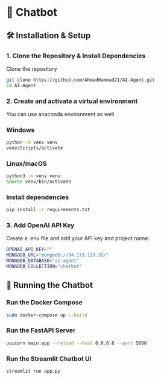 # 🤖 Chatbot

## 🛠️ Installation & Setup

### 1. Clone the Repository & Install Dependencies
Clone the repository
```bash
git clone https://github.com/AhmadHammad21/AI-Agent.git
cd AI-Agent
```

### 2. Create and activate a virtual environment
You can use anaconda environment as well 
### Windows
```bash
python -m venv venv
venv/Scripts/activate
```

### Linux/macOS
```bash
python3 -m venv venv
source venv/bin/activate
```

### Install dependencies
```bash
pip install -r requirements.txt
```


### 3. Add OpenAI API Key 

Create a .env file and add your API key and project name:
```bash
OPENAI_API_KEY=""
MONGODB_URL="mongodb://34.173.119.32/"
MONGODB_DATABASE="ai-agent"
MONGODB_COLLECTION="chatbot"
```


## 🚀 Running the Chatbot

### Run the Docker Compose
```bash
sudo docker-compose up --build
```

### Run the FastAPI Server
```bash
uvicorn main:app --reload --host 0.0.0.0 --port 5000
```

### Run the Streamlit Chatbot UI
```bash
streamlit run app.py
```




